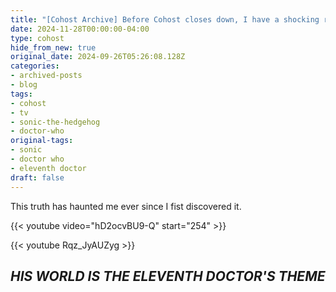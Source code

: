 ```yaml
---
title: "[Cohost Archive] Before Cohost closes down, I have a shocking revelation to make."
date: 2024-11-28T00:00:00-04:00
type: cohost
hide_from_new: true
original_date: 2024-09-26T05:26:08.128Z
categories:
- archived-posts
- blog
tags:
- cohost
- tv
- sonic-the-hedgehog
- doctor-who
original-tags:
- sonic
- doctor who
- eleventh doctor
draft: false
---
```


This truth has haunted me ever since I fist discovered it.

{{< youtube video="hD2ocvBU9-Q" start="254" >}}

{{< youtube Rqz_JyAUZyg >}}

## ***HIS WORLD IS THE ELEVENTH DOCTOR'S THEME***